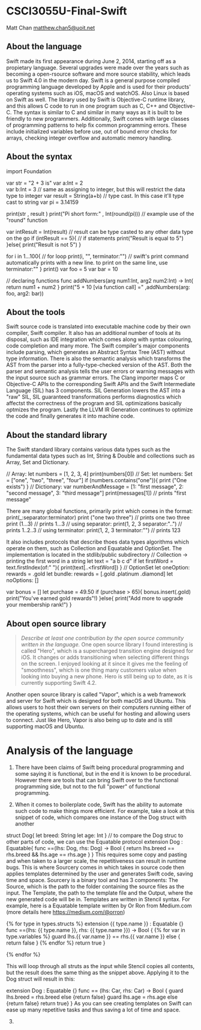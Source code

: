 # CSCI3055U-Final-Swift

Matt Chan
matthew.chan5@uoit.net

## About the language
Swift made its first appearance during June 2, 2014, starting off as a propietary language. Several upgrades were made over the years such as becoming a open-rsource software and more source stability, which leads us to Swift 4.0 in the modern day. 
Swift is a general purpose compiled programming language developed by Apple and is used for their products' operating systems such as iOS, macOS and watchOS. Also Linux is based on Swift as well. The library used by Swift is Objective-C runtime library, and this allows C code to run in one program such as C, C++ and Objective-C. The syntax is similar to C and similar in many ways as it is built to be friendly to new programmers. Additionally, Swift comes with large classes of programming patterns to help fix common programming errors. These include initialized variables before use, out of bound error checks for arrays, checking integer overflow and automatic memory handling.


## About the syntax

import Foundation

var str = "2 + 3 is"
var a:Int = 2   
var b:Int = 3   // same as assigning to integer, but this will restrict the data type to integer
var result = String(a+b)    // type cast. In this case it'll type cast to string
var pi = 3.14159



print(str , result )
print("Pi short form:" , Int(round(pi)))    // example use of the "round" function

var intResult = Int(result) // result can be type casted to any other data type on the go 
if (intResult == 5){   // if statements
    print("Result is equal to 5")
}else{
    print("Result is not 5")
}

for i in 1...100{   // for loop
    print(i, "", terminator:"") // swift's print command automatically prints with a new line. to print on the same line, use terminator:""
}
print()
var foo = 5
var bar = 10 


// declaring functions
func addNumbers(arg num1:Int, arg2 num2:Int) -> Int{
    return num1 + num2
} 
print("5 + 10 [via function call] =" ,addNumbers(arg: foo, arg2: bar))



## About the tools
Swift source code is translated into executable machine code by their own compiler, Swift compiler. It also has an additional number of tools at its disposal, such as IDE integration which comes along with syntax colouring, code completion and many more. The Swift compiler's major components include parsing, which generates an Abstract Syntax Tree (AST) without type information. There is also the semantic analysis which transforms the AST from the parser into a fully-type-checked version of the AST. Both the parser and semantic analysis tells the user errors or warning messages with the input source such as grammar errors. The Clang importer maps C or Objective-C APIs to the corresponding Swift APIs and the Swift Intermediate Language (SIL) has 3 components. SIL Generation lowers the AST into a "raw" SIL, SIL guaranteed transformations performs diagnostics which affectst the correctness of the program and SIL optimizations basically optmizes the program. Lastly the LLVM IR Generation continues to optimize the code and finally generates it into machine code. 

## About the standard library
The Swift standard library contains various data types such as the fundamental data types such as Int, String & Double and collections such as Array, Set and Dictionary. 

// Array:
let numbers = [1, 2, 3, 4]
print(numbers[0])
// Set:
let numbers: Set = ["one", "two", "three", "four"]
if (numbers.contains("one")){
    print ("One exists")
}
// Dictionary:
var numberAndMessage = [1: "first message", 2: "second message", 3: "third message"]
print(messages[1])  // prints "first message"

There are many global functions, primarily print which comes in the format: print(_:separator:terminator)
print ("one two three") // prints one two three
print (1...3)    // prints 1...3
// using separator:
print(1, 2, 3 separator:"..") // prints  1..2..3
// using terminator:
print(1, 2, 3 terminator:"") // prints 123


It also includes protocols that describe thoes data types algorithms which operate on them, such as Collection and Equatable and OptionSet. The implementation is located in the stdlib/public subdirectory
// Collection -> printing the first word in a string
let text = "a b c d"
if let firstWord = text.firstIndex(of:" "){
    print(text[..<firstWord])
}
// OptionSet
let oneOption: rewards = .gold
let bundle: rewards = [.gold .platinum .diamond]
let noOptions: []

var bonus = []
let purchase = 49.50
if (purchase > 65){
    bonus.insert(.gold)
    print("You've earned gold rewards"!)
}else{
    print("Add more to upgrade your membership rank!")
}


## About open source library

> _Describe at least one contribution by the open source
community written in the language._
One open source library I found interesting is called "Hero", which is a supercharged transition engine designed for iOS. It changes or adds transitioning when selecting different things on the screen. I enjoyed looking at it since it gives me the feeling of "smoothness", which is one thing many customers value when looking into buying a new phone. Hero is still being up to date, as it is currently supporting Swift 4.2. 

Another open source library is called "Vapor", which is a web framework and server for Swift which is designed for both macOS and Ubuntu. This allows users to host their own servers on their computers running either of the operating systems, which can be useful for hosting and allowing users to connect. Just like Hero, Vapor is also being up to date and is still supporting macOS and Ubuntu. 

# Analysis of the language
1. There have been claims of Swift being procedural programming and some saying it is functional, but in the end it is known to be procedural. However there are tools that can bring Swift over to the functional programming side, but not to the full "power" of functional programming. 

2. When it comes to boilerplate code, Swift has the ability to automate such code to make things more efficient. For example, take a look at this snippet of code, which compares one instance of the Dog struct with another 

struct Dog{
    let breed: String
    let age: Int
}
// to compare the Dog struc to other parts of code, we can use the Equatable protocol
extension Dog : Equatable{
    func ==(lhs: Dog, rhs: Dog) -> Bool {
        return lhs.breed == rhs.breed && lhs.age == rhs.age
    } 
}
This requires some copy and pasting and when taken to a larger scale, the repetitiveness can result in runtime bugs. 
This is where Sourcery comes in which takes in source code then applies templates determined by the user and generates Swift code, saving time and space. Sourcery is a binary tool and has 3 components: The Source, which is the path to the folder containing the source files as the input. The Template, the path to the template file and the Output, where the new generated code will be in. Templates are written in Stencil syntax.
For example, here is a Equatable template written by Or Ron from Medium.com (more details here https://medium.com/@orron)

{% for type in types.structs %}
extension {{ type.name }} : Equatable {}
func ==(lhs: {{ type.name }}, rhs: {{ type.name }}) -> Bool
{
	{% for var in type.variables %}
	guard lhs.{{ var.name }} == rhs.{{ var.name }} else { return false }
	{% endfor %}
	return true
}

{% endfor %}
 

This will loop through all struts as the input while Stencil copies all contents, but the result does the same thing as the snippet above. Applying it to the Dog struct will result in this:

extension Dog : Equatable {}
func == (lhs: Car, rhs: Car) -> Bool
{
    guard lhs.breed = rhs.breed else {return false}
    guard lhs.age = rhs.age else {return false}
    return true}
}
As you can see creating templates on Swift can ease up many repetitive tasks and thus saving a lot of time and space. 

3. 

